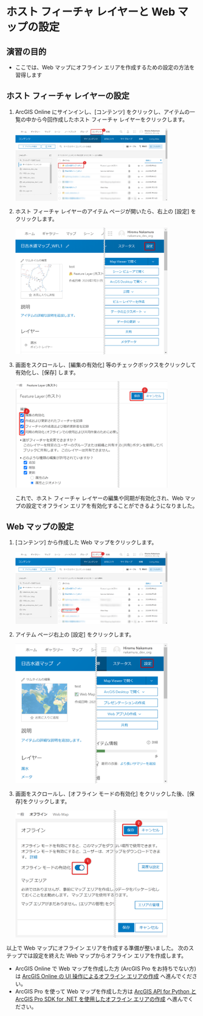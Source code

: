 # ホスト フィーチャ レイヤーと Web マップの設定

## 演習の目的
- ここでは、Web マップにオフライン エリアを作成するための設定の方法を習得します

## ホスト フィーチャ レイヤーの設定

1. ArcGIS Online にサインインし、[コンテンツ] をクリックし、アイテムの一覧の中から今回作成したホスト フィーチャ レイヤーをクリックします。

   <img src="./img/host_fl_setting.png" width="400px">  

1. ホスト フィーチャ レイヤーのアイテム ページが開いたら、右上の [設定] をクリックします。

   <img src="./img/host_fl_setting_2.png" width="400px">

1.  画面をスクロールし、[編集の有効化] 等のチェックボックスをクリックして有効化し、[保存] します。

    <img src="./img/host_fl_setting_3.png" width="400px">

    これで、ホスト フィーチャ レイヤーの編集や同期が有効化され、Web マップの設定でオフライン エリアを有効化することができるようになりました。


## Web マップの設定

1. [コンテンツ] から作成した Web マップをクリックします。

   <img src="./img/web_map_setting.png" width="400px">

1. アイテム ページ右上の [設定] をクリックします。

   <img src="./img/web_map_setting_2.png" width="400px">

1. 画面をスクロールし、[オフライン モードの有効化] をクリックした後、[保存]をクリックします。

   <img src="./img/web_map_setting_3.png" width="400px">

以上で Web マップにオフライン エリアを作成する準備が整いました。
次のステップでは設定を終えた Web マップからオフライン エリアを作成します。

- ArcGIS Online で Web マップを作成した方 (ArcGIS Pro をお持ちでない方) は [ArcGIS Online の UI 操作によるオフライン エリアの作成](offline_area_agol.md) へ進んでください。
- ArcGIS Pro を使って Web マップを作成した方は [ArcGIS API for Python と ArcGIS Pro SDK for .NET を使用したオフライン エリアの作成](offline_area_python_prosdk.md) へ進んでください。
